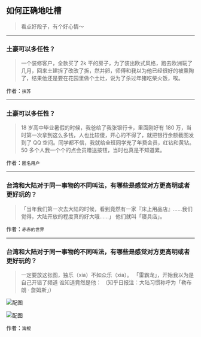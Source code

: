 ## 如何正确地吐槽

> 看点好段子，有个好心情～


 
---

### 土豪可以多任性？

> 一个装修客户，全款买了 2k 平的房子，为了装出欧式风格，跑去欧洲玩了几月，回来土建拆了改改了拆，然并卵，师傅和我以为他已经很好的被熏陶了，结果他还是要在花园里做个土灶，说为了杀过年猪吃柴火饭，唉。


作者：`扶苏`

---

### 土豪可以多任性？

> 18 岁高中毕业暑假的时候，我爸给了我张银行卡，里面刚好有 180 万，当时第一次拿到这么多钱，人也比较傻，开心的不得了，就把银行余额截图发到了 QQ 空间。同学都不信，我就给全班同学充了年费会员，红钻和黄钻。50 多个人我一个个的点会员赠送按钮，当时也真是不知道累。


作者：`匿名用户`

---

### 台湾和大陆对于同一事物的不同叫法，有哪些是感觉对方更高明或者更好玩的？

> 「当年我们第一次去大陆的时候，看到竟然有一家『床上用品店』……我们觉得，大陆开放的程度真的好大哦……」
> 他们就叫「寝具店」。


作者：`赤赤的世界`

---

### 台湾和大陆对于同一事物的不同叫法，有哪些是感觉对方更高明或者更好玩的？

> 一定要放这张图，独乐（xia）不如众乐（xia）。
> 「雷霸龙」，开始我以为是自己开错了频道
> 谁知道竟然是他：
> （知乎日报注：大陆习惯称呼为「勒布朗 · 詹姆斯」）



![配图](http://pic1.zhimg.com/70/ff01e5e15f9a34c26d03be739d3737e4_b.jpg)



![配图](http://pic3.zhimg.com/70/fe6bee7cb9e599b8bf9ca4d54b9b9e66_b.jpg)


作者：`海鲲`